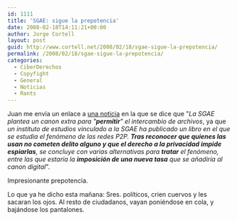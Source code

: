 ```yaml
---
id: 1111
title: 'SGAE: sigue la prepotencia'
date: 2008-02-18T14:11:21+00:00
author: Jorge Cortell
layout: post
guid: http://www.cortell.net/2008/02/18/sgae-sigue-la-prepotencia/
permalink: /2008/02/18/sgae-sigue-la-prepotencia/
categories:
  - CiberDerechos
  - Copyfight
  - General
  - Noticias
  - Rants
---
```

Juan me enví­a un enlace a <a target="_blank" title="noticia en Telépolis" href="http://digital.telepolis.com/cgi-bin/reubica?id=486875&origen=EDTecnologia">una noticia</a> en la que se dice que "_La SGAE plantea un canon extra para "**permitir**" el intercambio de archivos_, ya que _un instituto de estudios vinculado a la SGAE ha publicado un libro en el que se estudia el fenómeno de las redes P2P. **Tras reconocer que quienes las usan no cometen delito alguno y que el derecho a la privacidad impide espiarlas**, se concluye con varias alternativas para **tratar** el fenómeno, entre las que estarí­a la **imposición de una nueva tasa** que se añadirí­a al canon digital_".

Impresionante prepotencia.

Lo que ya he dicho esta mañana: Sres. polí­ticos, crien cuervos y les sacaran los ojos. Al resto de ciudadanos, vayan poniéndose en cola, y bajándose los pantalones.